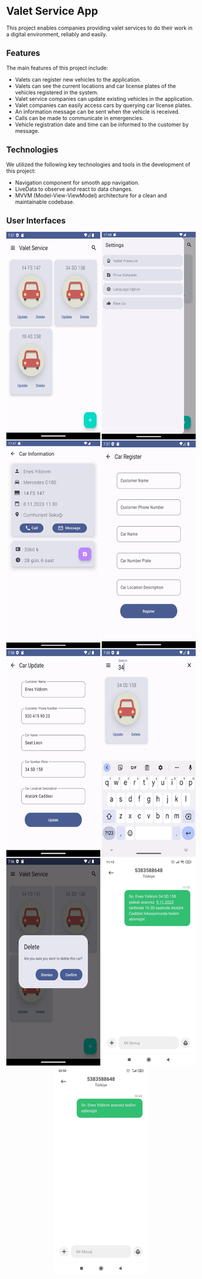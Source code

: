 # Valet Service App

This project enables companies providing valet services to do their work in a digital environment, reliably and easily.

## Features

The main features of this project include:

- Valets can register new vehicles to the application.
-	Valets can see the current locations and car license plates of the vehicles registered in the system.
-	Valet service companies can update existing vehicles in the application.
-	Valet companies can easily access cars by querying car license plates.
-   An information message can be sent when the vehicle is received.
-   Calls can be made to communicate in emergencies.
-   Vehicle registration date and time can be informed to the customer by message.
## Technologies

We utilized the following key technologies and tools in the development of this project:

- Navigation component for smooth app navigation.
-	LiveData to observe and react to data changes.
-	MVVM (Model-View-ViewModel) architecture for a clean and maintainable codebase.


## User Interfaces

<p align="center">
  <img src="images/category_page.png" width="250" height="550">
  <img src="images/drawer_page.png" width="250" height="550">
  <img src="images/car_detail.png" width="250" height="550">
  <img src="images/car_register.png" width="250" height="550">
  <img src="images/car_update.png" width="250" height="550">
  <img src="images/car_search.png" width="250" height="550">
  <img src="images/car_delete.png" width="250" height="550">
  <img src="images/car_information_message.jpeg" width="250" height="550">
  <img src="images/vale_message.jpeg" width="250" height="550">

</p>
